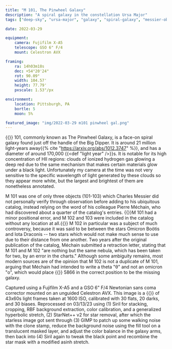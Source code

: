 ```yaml
---
title: "M 101, The Pinwheel Galaxy"
description: "A spiral galaxy in the constellation Ursa Major"
tags: ["deep-sky", "ursa-major", "galaxy", "spiral-galaxy", "messier-object"]

date: 2022-03-29

equipment:
    camera: Fujifilm X-A5
    telescope: GSO 6" F/4
    mount: Celestron AVX

framing:
    ra: 14h03m18s
    dec: +54°20'24"
    rot: 90.09°
    width: 104.57'
    height: 77.79'
    pxscale: 1.53"/px

environment:
    location: Pittsburgh, PA
    bortle: 5
    moon: 5%

featured_image: "img/2022-03-29 m101 pinwheel gal.png"
---
```


{{<def M />}} 101, commonly known as The Pinwheel Galaxy, is a face-on spiral galaxy found just off the handle of the Big Dipper. It is around 21 million light-years away{{% cite "https://arxiv.org/abs/1012.3747" %}}, and has a diameter of around 170,000 {{<def "light year" />}}s. It is notable for its high concentration of HII regions: clouds of ionized hydrogen gas glowing a deep red due to the same mechanism that makes certain materials glow under a black light. Unfortunately my camera at the time was not very sensitive to the specific wavelength of light generated by these clouds so they appear more white, but the largest and brightest of them are nonetheless annotated.

M 101 was one of only three objects (101-103) which Charles Messier did not personally verify through observation before adding to his ubiquitous catalog, instead relying on the word of his colleague Pierre Méchain, who had discovered about a quarter of the catalog's entries. {{<todo>}}M 101 had a minor positional error, and M 102 and 103 were included in the catalog without any location at all.{{</todo>}} M 102 in particular was a subject of much controversy, because it was said to be between the stars Omicron Boötis and Iota Draconis -- two stars which would not make much sense to use due to their distance from one another. Two years after the original publication of the catalog, Méchain submitted a retraction letter, stating that M 101 and M 102 "are nothing but the same nebula, which has been taken for two, by an error in the charts." Although some ambiguity remains, most modern sources are of the opinion that M 102 is not a duplicate of M 101, arguing that Méchain had intended to write a theta "θ" and not an omicron "ο", which would place {{<def NGC />}} 5866 in the correct position to be the missing galaxy.

Captured using a Fujifilm X-A5 and a GSO 6" F/4 Newtonian sans coma corrector mounted on an unguided Celestron AVX. This image is a {{<def stack />}} of 43x60s light frames taken at 1600 ISO, calibrated with 30 flats, 20 darks, and 30 biases. Reprocessed on 03/13/23 using (1) Siril for stacking, cropping, RBF background extraction, color calibration, and a generalized hyperbolic stretch, (2) StarNet++ v2 for star removal, after which the starless image got sent through (3) GIMP to patch up some walking noise with the clone stamp, reduce the background noise using the fill tool on a translucent masked layer, and adjust the color balance in the galaxy arms, then back into (4) Siril again to tweak the black point and recombine the star mask with a modified asinh stretch.